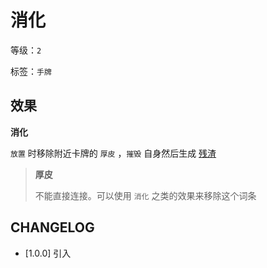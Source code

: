 # 消化

等级：`2`

标签：`手牌`

## 效果

**消化**

`放置` 时移除附近卡牌的 `厚皮` ，`摧毁` 自身然后生成 [残渣](残渣.md)

> **厚皮**
>
> 不能直接连接。可以使用 `消化` 之类的效果来移除这个词条

## CHANGELOG

- [1.0.0] 引入
